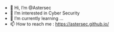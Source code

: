- 👋 Hi, I’m @Astersec
- 👀 I’m interested in Cyber Security 
- 🌱 I’m currently learning ...
- 📫 How to reach me : https://astersec.github.io/

<!---
Astersec/Astersec is a ✨ special ✨ repository because its `README.md` (this file) appears on your GitHub profile.
You can click the Preview link to take a look at your changes.
--->
